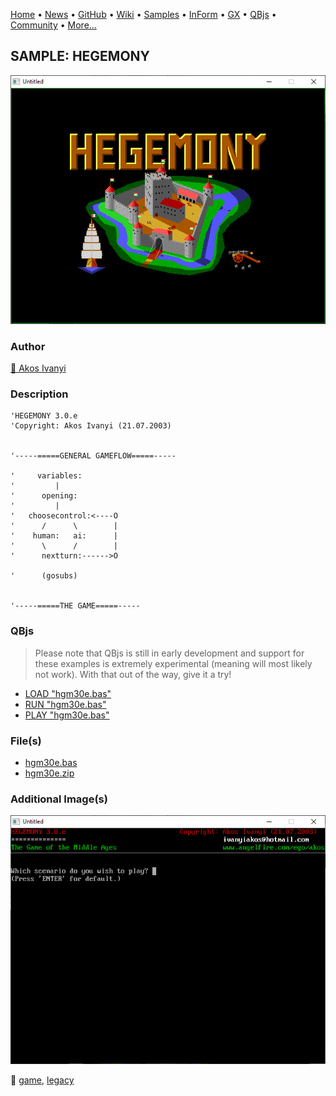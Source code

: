 [Home](https://qb64.com) • [News](../../news.md) • [GitHub](https://github.com/QB64Official/qb64) • [Wiki](wiki.md) • [Samples](../../samples.md) • [InForm](../../inform.md) • [GX](../../gx.md) • [QBjs](../../qbjs.md) • [Community](../../community.md) • [More...](../../more.md)

## SAMPLE: HEGEMONY

![ss1.png](img/ss1.png)

### Author

[🐝 Akos Ivanyi](../akos-ivanyi.md) 

### Description

```text
'HEGEMONY 3.0.e
'Copyright: Akos Ivanyi (21.07.2003)


'-----=====GENERAL GAMEFLOW=====-----

'     variables:
'         |
'      opening:
'         |
'   choosecontrol:<----O
'      /      \        |
'    human:   ai:      |
'      \      /        |
'      nextturn:------>O

'      (gosubs)


'-----=====THE GAME=====-----
```

### QBjs

> Please note that QBjs is still in early development and support for these examples is extremely experimental (meaning will most likely not work). With that out of the way, give it a try!

* [LOAD "hgm30e.bas"](https://qbjs.org/index.html?src=https://qb64.com/samples/hegemony/src/hgm30e.bas)
* [RUN "hgm30e.bas"](https://qbjs.org/index.html?mode=auto&src=https://qb64.com/samples/hegemony/src/hgm30e.bas)
* [PLAY "hgm30e.bas"](https://qbjs.org/index.html?mode=play&src=https://qb64.com/samples/hegemony/src/hgm30e.bas)

### File(s)

* [hgm30e.bas](src/hgm30e.bas)
* [hgm30e.zip](src/hgm30e.zip)

### Additional Image(s)

![ss2.png](img/ss2.png)

🔗 [game](../game.md), [legacy](../legacy.md)
